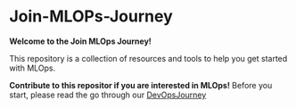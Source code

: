 # Join-MLOPs-Journey

**Welcome to the Join MLOps Journey!**

This repository is a collection of resources and tools to help you get started with MLOps.

**Contribute to this repositor if you are interested in MLOps!** Before you start, please read the go through our [DevOpsJourney](https://github.com/vsatyakiran/Join-DevOps-Journey)



